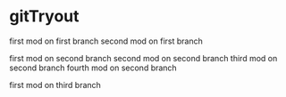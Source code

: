 # gitTryout

first mod on first branch
second mod on first branch


first mod on second branch
second mod on second branch
third mod on second branch
fourth mod on second branch

first mod on third branch

